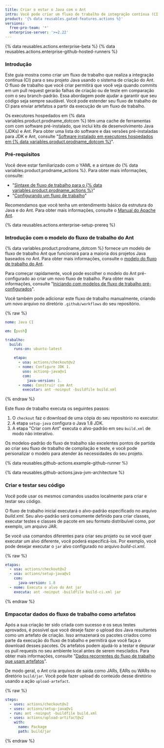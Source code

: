 ```yaml
---
title: Criar e estar o Java com o Ant
intro: Você pode criar um fluxo de trabalho de integração contínua (CI) no GitHub Actions para criar e testar o seu projeto Java com o Ant.
product: '{% data reusables.gated-features.actions %}'
versions:
  free-pro-team: '*'
  enterprise-server: '>=2.22'
---
```


{% data reusables.actions.enterprise-beta %}
{% data reusables.actions.enterprise-github-hosted-runners %}

### Introdução

Este guia mostra como criar um fluxo de trabalho que realiza a integração contínua (CI) para o seu projeto Java usando o sistema de criação do Ant. O fluxo de trabalho que você criar permitirá que você veja quando commits em um pull request gerarão falhas de criação ou de teste em comparação com o seu branch-padrão. Essa abordagem pode ajudar a garantir que seu código seja sempre saudável. Você pode estender seu fluxo de trabalho de CI para enviar artefatos a partir da execução de um fluxo de trabalho.

Os executores hospedados em {% data variables.product.prodname_dotcom %} têm uma cache de ferramentas com com software pré-instalado, que inclui kits de desenvolvimento Java (JDKs) e Ant. Para obter uma lista do software e das versões pré-instaladas para JDK e Ant, consulte "[Software instalado em executores hospedados em {% data variables.product.prodname_dotcom %}](/actions/automating-your-workflow-with-github-actions/software-installed-on-github-hosted-runners)".

### Pré-requisitos

Você deve estar familiarizado com o YAML e a sintaxe do {% data variables.product.prodname_actions %}. Para obter mais informações, consulte:
- "[Sintaxe de fluxo de trabalho para o {% data variables.product.prodname_actions %}](/actions/automating-your-workflow-with-github-actions/workflow-syntax-for-github-actions)"
- "[Configurando um fluxo de trabalho](/actions/automating-your-workflow-with-github-actions/configuring-a-workflow)"

Recomendamos que você tenha um entendimento básico da estrutura do Java e do Ant. Para obter mais informações, consulte o [Manual do Apache Ant](https://ant.apache.org/manual/).

{% data reusables.actions.enterprise-setup-prereq %}

### Introdução com o modelo do fluxo de trabalho do Ant

{% data variables.product.prodname_dotcom %} fornece um modelo de fluxo de trabalho Ant que funcionará para a maioria dos projetos Java baseados no Ant. Para obter mais informações, consulte o [modelo do fluxo de trabalho do Ant](https://github.com/actions/starter-workflows/blob/master/ci/ant.yml).

Para começar rapidamente, você pode escolher o modelo do Ant pré-configurado ao criar um novo fluxo de trabalho. Para obter mais informações, consulte "[Iniciando com modelos de fluxo de trabalho pré-configurados](/actions/automating-your-workflow-with-github-actions/starting-with-preconfigured-workflow-templates)".

Você também pode adicionar este fluxo de trabalho manualmente, criando um novo arquivo no diretório `.github/workflows` do seu repositório.

{% raw %}
```yaml
nome: Java CI

em: [push]

trabalho:
  build:
    runs-on: ubuntu-latest

    etapa:
      - usa: actions/checkout@v2
      - nome: Configure JDK 1.
        uso: actionp-java@v1
        com:
          java-version: 1.
      - nome: Construir com Ant
        executar: ant -noinput -buildfile build.xml
```
{% endraw %}

Este fluxo de trabalho executa os seguintes passos:

1. O `checkout` faz o download de uma cópia do seu repositório no executor.
2. A etapa `setup-java` configura o Java 1.8 JDK.
3. A etapa "Criar com Ant" executa o alvo-padrão em seu `build.xml` de modo não interativo.

Os modelos-padrão do fluxo de trabalho são excelentes pontos de partida ao criar seu fluxo de trabalho de compilação e teste, e você pode personalizar o modelo para atender às necessidades do seu projeto.

{% data reusables.github-actions.example-github-runner %}

{% data reusables.github-actions.java-jvm-architecture %}

### Criar e testar seu código

Você pode usar os mesmos comandos usados localmente para criar e testar seu código.

O fluxo de trabalho inicial executará o alvo-padrão especificado no arquivo _build.xml_.  Seu alvo-padrão será comumente definido para criar classes, executar testes e classes de pacote em seu formato distribuível como, por exemplo, um arquivo JAR.

Se você usa comandos diferentes para criar seu projeto ou se você quer executar um alvo diferente, você poderá especificá-los. Por exemplo, você pode desejar executar o `jar` alvo configurado no arquivo _build-ci.xml_.

{% raw %}
```yaml
etapas:
  - usa: actions/checkout@v2
  - usa: actions/setup-java@v1
    com:
      java-version: 1.8
  - nome: Executa o alvo do Ant jar
    executa: ant -noinput -buildfile build-ci.xml jar
```
{% endraw %}

### Empacotar dados do fluxo de trabalho como artefatos

Após a sua criação ter sido criada com sucesso e os seus testes aprovados, é possível que você deseje fazer o upload dos Java resultantes como um artefato de criação. Isso armazenará os pacotes criados como parte da execução do fluxo de trabalho e permitirá que você faça o download desses pacotes. Os artefatos podem ajudá-lo a testar e depurar os pull requests no seu ambiente local antes de serem mesclados. Para obter mais informações, consulte "[Dados recorrentes do fluxo de trabalho que usam artefatos](/actions/automating-your-workflow-with-github-actions/persisting-workflow-data-using-artifacts)".

De modo geral, o Ant cria arquivos de saída como JARs, EARs ou WARs no diretório `build/jar`. Você pode fazer upload do conteúdo desse diretório usando a ação `upload-artefact`.

{% raw %}
```yaml
steps:
  - uses: actions/checkout@v2
  - uses: actions/setup-java@v1
  - run: ant -noinput -buildfile build.xml
  - uses: actions/upload-artifact@v2
    with:
      name: Package
      path: build/jar
```
{% endraw %}
